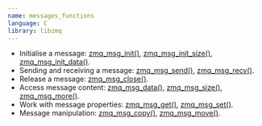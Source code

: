 ```yaml
---
name: messages_functions
language: C
library: libzmq
---
```


* Initialise a message:
  [zmq_msg_init()](http://api.zeromq.org/master:zmq-msg-init),
  [zmq_msg_init_size()](http://api.zeromq.org/master:zmq-msg-init-size),
  [zmq_msg_init_data()](http://api.zeromq.org/master:zmq-msg-init-data).
* Sending and receiving a message:
  [zmq_msg_send()](http://api.zeromq.org/master:zmq-msg-send),
  [zmq_msg_recv()](http://api.zeromq.org/master:zmq-msg-recv).
* Release a message:
  [zmq_msg_close()](http://api.zeromq.org/master:zmq-msg-close).
* Access message content:
  [zmq_msg_data()](http://api.zeromq.org/master:zmq-msg-data),
  [zmq_msg_size()](http://api.zeromq.org/master:zmq-msg-size),
  [zmq_msg_more()](http://api.zeromq.org/master:zmq-msg-more).
* Work with message properties:
  [zmq_msg_get()](http://api.zeromq.org/master:zmq-msg-get),
  [zmq_msg_set()](http://api.zeromq.org/master:zmq-msg-set).
* Message manipulation:
  [zmq_msg_copy()](http://api.zeromq.org/master:zmq-msg-copy),
  [zmq_msg_move()](http://api.zeromq.org/master:zmq-msg-move).
